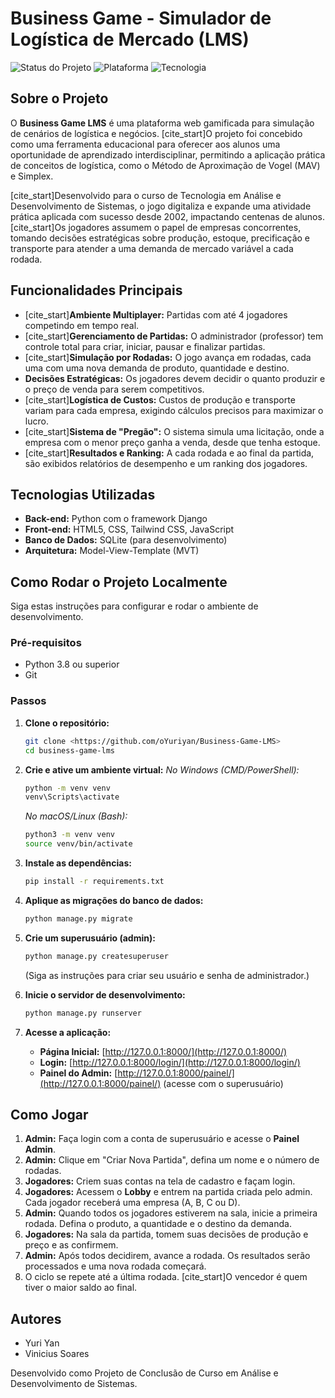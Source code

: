 # Business Game - Simulador de Logística de Mercado (LMS)

![Status do Projeto](https://img.shields.io/badge/status-em%20desenvolvimento-yellow)
![Plataforma](https://img.shields.io/badge/plataforma-web-blue)
![Tecnologia](https://img.shields.io/badge/tecnologia-Django-green)

## Sobre o Projeto

O **Business Game LMS** é uma plataforma web gamificada para simulação de cenários de logística e negócios. [cite_start]O projeto foi concebido como uma ferramenta educacional para oferecer aos alunos uma oportunidade de aprendizado interdisciplinar, permitindo a aplicação prática de conceitos de logística, como o Método de Aproximação de Vogel (MAV) e Simplex. 

[cite_start]Desenvolvido para o curso de Tecnologia em Análise e Desenvolvimento de Sistemas, o jogo digitaliza e expande uma atividade prática aplicada com sucesso desde 2002, impactando centenas de alunos.  [cite_start]Os jogadores assumem o papel de empresas concorrentes, tomando decisões estratégicas sobre produção, estoque, precificação e transporte para atender a uma demanda de mercado variável a cada rodada. 

## Funcionalidades Principais

* [cite_start]**Ambiente Multiplayer:** Partidas com até 4 jogadores competindo em tempo real. 
* [cite_start]**Gerenciamento de Partidas:** O administrador (professor) tem controle total para criar, iniciar, pausar e finalizar partidas. 
* [cite_start]**Simulação por Rodadas:** O jogo avança em rodadas, cada uma com uma nova demanda de produto, quantidade e destino. 
* **Decisões Estratégicas:** Os jogadores devem decidir o quanto produzir e o preço de venda para serem competitivos.
* [cite_start]**Logística de Custos:** Custos de produção e transporte variam para cada empresa, exigindo cálculos precisos para maximizar o lucro. 
* [cite_start]**Sistema de "Pregão":** O sistema simula uma licitação, onde a empresa com o menor preço ganha a venda, desde que tenha estoque. 
* [cite_start]**Resultados e Ranking:** A cada rodada e ao final da partida, são exibidos relatórios de desempenho e um ranking dos jogadores. 

## Tecnologias Utilizadas

* **Back-end:** Python com o framework Django
* **Front-end:** HTML5, CSS, Tailwind CSS, JavaScript
* **Banco de Dados:** SQLite (para desenvolvimento)
* **Arquitetura:** Model-View-Template (MVT)

## Como Rodar o Projeto Localmente

Siga estas instruções para configurar e rodar o ambiente de desenvolvimento.

### Pré-requisitos
* Python 3.8 ou superior
* Git

### Passos

1.  **Clone o repositório:**
    ```bash
    git clone <https://github.com/oYuriyan/Business-Game-LMS>
    cd business-game-lms
    ```

2.  **Crie e ative um ambiente virtual:**
    *No Windows (CMD/PowerShell):*
    ```bash
    python -m venv venv
    venv\Scripts\activate
    ```
    *No macOS/Linux (Bash):*
    ```bash
    python3 -m venv venv
    source venv/bin/activate
    ```

3.  **Instale as dependências:**
    ```bash
    pip install -r requirements.txt
    ```

4.  **Aplique as migrações do banco de dados:**
    ```bash
    python manage.py migrate
    ```

5.  **Crie um superusuário (admin):**
    ```bash
    python manage.py createsuperuser
    ```
    (Siga as instruções para criar seu usuário e senha de administrador.)

6.  **Inicie o servidor de desenvolvimento:**
    ```bash
    python manage.py runserver
    ```

7.  **Acesse a aplicação:**
    * **Página Inicial:** [http://127.0.0.1:8000/](http://127.0.0.1:8000/)
    * **Login:** [http://127.0.0.1:8000/login/](http://127.0.0.1:8000/login/)
    * **Painel do Admin:** [http://127.0.0.1:8000/painel/](http://127.0.0.1:8000/painel/) (acesse com o superusuário)

## Como Jogar

1.  **Admin:** Faça login com a conta de superusuário e acesse o **Painel Admin**.
2.  **Admin:** Clique em "Criar Nova Partida", defina um nome e o número de rodadas.
3.  **Jogadores:** Criem suas contas na tela de cadastro e façam login.
4.  **Jogadores:** Acessem o **Lobby** e entrem na partida criada pelo admin. Cada jogador receberá uma empresa (A, B, C ou D).
5.  **Admin:** Quando todos os jogadores estiverem na sala, inicie a primeira rodada. Defina o produto, a quantidade e o destino da demanda.
6.  **Jogadores:** Na sala da partida, tomem suas decisões de produção e preço e as confirmem.
7.  **Admin:** Após todos decidirem, avance a rodada. Os resultados serão processados e uma nova rodada começará.
8.  O ciclo se repete até a última rodada. [cite_start]O vencedor é quem tiver o maior saldo ao final. 

## Autores

* Yuri Yan
* Vinicius Soares

Desenvolvido como Projeto de Conclusão de Curso em Análise e Desenvolvimento de Sistemas.